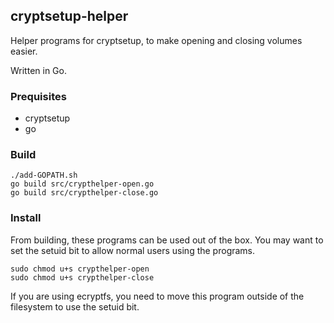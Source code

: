 ## cryptsetup-helper

Helper programs for cryptsetup, to make opening and closing volumes easier.

Written in Go.

### Prequisites
* cryptsetup
* go

### Build

    ./add-GOPATH.sh
    go build src/crypthelper-open.go
    go build src/crypthelper-close.go

### Install
From building, these programs can be used out of the box.
You may want to set the setuid bit to allow normal users using the programs.

    sudo chmod u+s crypthelper-open
    sudo chmod u+s crypthelper-close

If you are using ecryptfs, you need to move this program outside of the filesystem to use the setuid bit.
